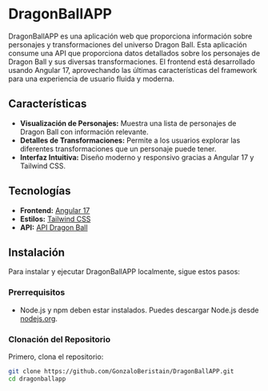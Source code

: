 # DragonBallAPP

DragonBallAPP es una aplicación web que proporciona información sobre personajes y transformaciones del universo Dragon Ball. Esta aplicación consume una API que proporciona datos detallados sobre los personajes de Dragon Ball y sus diversas transformaciones. El frontend está desarrollado usando Angular 17, aprovechando las últimas características del framework para una experiencia de usuario fluida y moderna.

## Características

- **Visualización de Personajes:** Muestra una lista de personajes de Dragon Ball con información relevante.
- **Detalles de Transformaciones:** Permite a los usuarios explorar las diferentes transformaciones que un personaje puede tener.
- **Interfaz Intuitiva:** Diseño moderno y responsivo gracias a Angular 17 y Tailwind CSS.

## Tecnologías

- **Frontend:** [Angular 17](https://angular.io/)
- **Estilos:** [Tailwind CSS](https://tailwindcss.com/)
- **API:**  [API Dragon Ball](https://web.dragonball-api.com/)

## Instalación

Para instalar y ejecutar DragonBallAPP localmente, sigue estos pasos:

### Prerrequisitos

- Node.js y npm deben estar instalados. Puedes descargar Node.js desde [nodejs.org](https://nodejs.org/).

### Clonación del Repositorio

Primero, clona el repositorio:

```bash
git clone https://github.com/GonzaloBeristain/DragonBallAPP.git
cd dragonballapp